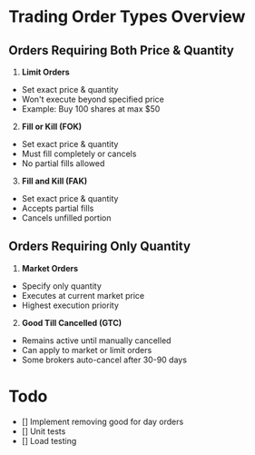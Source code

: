 # Trading Order Types Overview

## Orders Requiring Both Price & Quantity
1. **Limit Orders**
  - Set exact price & quantity
  - Won't execute beyond specified price
  - Example: Buy 100 shares at max $50

2. **Fill or Kill (FOK)**
  - Set exact price & quantity
  - Must fill completely or cancels
  - No partial fills allowed

3. **Fill and Kill (FAK)**
  - Set exact price & quantity
  - Accepts partial fills
  - Cancels unfilled portion

## Orders Requiring Only Quantity
1. **Market Orders**
  - Specify only quantity
  - Executes at current market price
  - Highest execution priority

2. **Good Till Cancelled (GTC)**
  - Remains active until manually cancelled
  - Can apply to market or limit orders
  - Some brokers auto-cancel after 30-90 days


# Todo

- [] Implement removing good for day orders 
- [] Unit tests
- [] Load testing